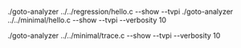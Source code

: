 ./goto-analyzer ../../regression/hello.c --show --tvpi
./goto-analyzer ../../minimal/hello.c --show --tvpi --verbosity 10

./goto-analyzer ../../minimal/trace.c --show --tvpi --verbosity 10